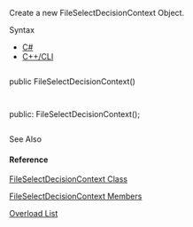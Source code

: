Create a new FileSelectDecisionContext Object.

Syntax

* [C#](#i-syntax-CS)
* [C++/CLI](#i-syntax-CPP2005)

```
```
public FileSelectDecisionContext()
```
```

```
```
public:
FileSelectDecisionContext();
```
```



See Also

#### Reference

[FileSelectDecisionContext Class](Eplan.EplApi.Baseu~Eplan.EplApi.Base.FileSelectDecisionContext.html)
  
[FileSelectDecisionContext Members](Eplan.EplApi.Baseu~Eplan.EplApi.Base.FileSelectDecisionContext_members.html)
  
[Overload List](Eplan.EplApi.Baseu~Eplan.EplApi.Base.FileSelectDecisionContext~_ctor.html)